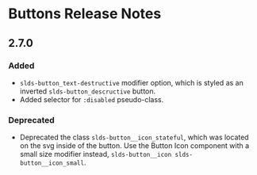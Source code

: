 <!-- Release notes authoring guidelines: http://keepachangelog.com/ -->

# Buttons Release Notes

<!-- ## [Unreleased] -->

## 2.7.0

### Added

- `slds-button_text-destructive` modifier option, which is styled as an inverted `slds-button_descructive` button.
- Added selector for `:disabled` pseudo-class.

### Deprecated

- Deprecated the class `slds-button__icon_stateful`, which was located on the svg inside of the button. Use the Button Icon component with a small size modifier instead, `slds-button__icon slds-button__icon_small`.
